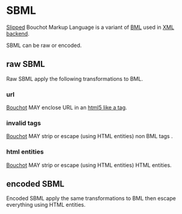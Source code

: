 # SBML

[Slipped](/slip.md) Bouchot Markup Language is a variant of [BML](./legacy_bml.md) used in [XML backend](./xml_backend.md).

SBML can be raw or encoded.

## raw SBML

Raw SBML apply the following transformations to BML. 

### url

[Bouchot](/bouchot.md) MAY enclose URL in an [html5 like a tag](https://www.w3schools.com/tags/tag_a.asp). 

### invalid tags

[Bouchot](/bouchot.md) MAY strip or escape (using HTML entities) non BML tags .

### html entities

[Bouchot](/bouchot.md) MAY strip or escape (using HTML entities) HTML entities.

## encoded SBML

Encoded SBML apply the same transformations to BML then escape everything using HTML entities.

